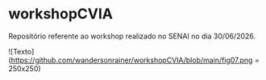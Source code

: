 # workshopCVIA
Repositório referente ao workshop realizado no SENAI no dia 30/06/2026.

![Texto](https://github.com/wandersonrainer/workshopCVIA/blob/main/fig07.png = 250x250)
